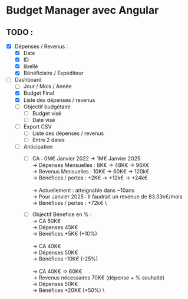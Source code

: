 # Budget Manager avec Angular

## TODO :
- [x] Dépenses / Revenus :
	- [x] Date
	- [x] ID
	- [x] libellé
	- [x] Bénéficiaire / Expéditeur

- [ ] Dashboard
	- [ ] Jour / Mois / Année
	- [x] Budget Final
	- [x] Liste des dépenses / revenus
	- [ ] Objectif budgétaire
		- [ ] Budget visé
		- [ ] Date visé
	- [ ] Export CSV
		- [ ] Liste des dépenses / revenus
		- [ ] Entre 2 dates
	- [ ] Anticipation 
		- [ ] CA : 0M€ Janvier 2022 -> 1M€ Janvier 2025 \
			-> Dépenses Mensuelles : 8K€ -> 48K€ -> 96K€ \
			-> Revenus Mensuelles : 10K€ -> 60K€ -> 120k€ \
			-> Bénéfices / pertes : +2K€ -> +12k€ -> +24k€ \
 \
			-> Actuellement : atteignable dans ~10ans \
			-> Pour Janvier 2025 : Il faudrait un revenue de 83.33k€/mois \
			-> Bénéfices / pertes : +72k€ \
	
		- [ ] Objectif Bénefice en % : \
			-> CA 50K€ \
			-> Dépenses 45K€ \
			-> Bénéfices +5K€ (+10%) \
 \
			-> CA 40K€ \
			-> Dépenses 50K€ \
			-> Bénéfices -10K€ (-25%) \
 \
			-> CA 40K€ => 60K€ \
			-> Revenus nécessaires 70K€ (dépense + % souhaité) \
			-> Dépenses 50K€ \
			-> Bénéfices +20K€ (+50%) \

